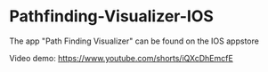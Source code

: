 # Pathfinding-Visualizer-IOS
The app "Path Finding Visualizer" can be found on the IOS appstore

Video demo: https://www.youtube.com/shorts/iQXcDhEmcfE
